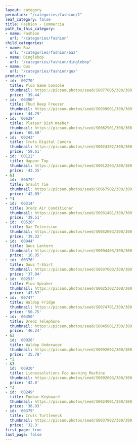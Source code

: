 ```yaml
---
layout: category
permalink: "/categories/fashion/1"
leaf_category: false
title: Fashion - Commercia
path_to_this_category:
- name: Fashion
  url: "/categories/fashion"
child_categories:
- name: Baz
  url: "/categories/fashion/baz"
- name: Dinglebop
  url: "/categories/fashion/dinglebop"
- name: Qux
  url: "/categories/fashion/qux"
products:
- id: '00770'
  title: Ploo Game Console
  thumbnail: https://picsum.photos/seed/S0077005/300/300
  price: '39.44'
- id: '00390'
  title: Thud Deep Freezer
  thumbnail: https://picsum.photos/seed/S0039001/300/300
  price: '44.29'
- id: '00629'
  title: Platpor Dish Washer
  thumbnail: https://picsum.photos/seed/S0062901/300/300
  price: '60.68'
- id: '00243'
  title: Cruts Digital Camera
  thumbnail: https://picsum.photos/seed/S0024302/300/300
  price: '59.61'
- id: '00122'
  title: Happor Top
  thumbnail: https://picsum.photos/seed/S0012203/300/300
  price: '43.35'
- &1
  id: '00679'
  title: Grault Tie
  thumbnail: https://picsum.photos/seed/S0067902/300/300
  price: '42.09'
- *1
- id: '00314'
  title: Dredz Air Conditioner
  thumbnail: https://picsum.photos/seed/S0031401/300/300
  price: '39.51'
- id: '00520'
  title: Baz Television
  thumbnail: https://picsum.photos/seed/S0052003/300/300
  price: '39.32'
- id: '00944'
  title: Quuz Lantern
  thumbnail: https://picsum.photos/seed/S0094403/300/300
  price: '16.85'
- id: '00376'
  title: Quuz T-Shirt
  thumbnail: https://picsum.photos/seed/S0037603/300/300
  price: '37.04'
- id: '00253'
  title: Ploo Speaker
  thumbnail: https://picsum.photos/seed/S0025302/300/300
  price: '47.57'
- id: '00747'
  title: Waldop Fridge
  thumbnail: https://picsum.photos/seed/S0074701/300/300
  price: '50.75'
- id: '00450'
  title: Dredz Telephone
  thumbnail: https://picsum.photos/seed/S0045001/300/300
  price: '46.24'
- &2
  id: '00926'
  title: Waldop Underwear
  thumbnail: https://picsum.photos/seed/S0092602/300/300
  price: '35.78'
- *2
- &3
  id: '00920'
  title: Lionessolutions Foo Washing Machine
  thumbnail: https://picsum.photos/seed/S0092003/300/300
  price: '42.0'
- *3
- id: '00249'
  title: Foobar Keyboard
  thumbnail: https://picsum.photos/seed/S0024901/300/300
  price: '36.93'
- id: '00379'
  title: Cruts Turtleneck
  thumbnail: https://picsum.photos/seed/S0037902/300/300
  price: '32.3'
first_page: true
last_page: false
---
```

